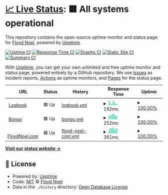 # [📈 Live Status](https://floydnoel.github.io/upptime-monitor): <!--live status--> **🟩 All systems operational**

This repository contains the open-source uptime monitor and status page for [Floyd Noel](https://nerdswithkeyboards.com), powered by [Upptime](https://github.com/upptime/upptime).

[![Uptime CI](https://github.com/floydnoel/upptime-monitor/workflows/Uptime%20CI/badge.svg)](https://github.com/floydnoel/upptime-monitor/actions?query=workflow%3A%22Uptime+CI%22)
[![Response Time CI](https://github.com/floydnoel/upptime-monitor/workflows/Response%20Time%20CI/badge.svg)](https://github.com/floydnoel/upptime-monitor/actions?query=workflow%3A%22Response+Time+CI%22)
[![Graphs CI](https://github.com/floydnoel/upptime-monitor/workflows/Graphs%20CI/badge.svg)](https://github.com/floydnoel/upptime-monitor/actions?query=workflow%3A%22Graphs+CI%22)
[![Static Site CI](https://github.com/floydnoel/upptime-monitor/workflows/Static%20Site%20CI/badge.svg)](https://github.com/floydnoel/upptime-monitor/actions?query=workflow%3A%22Static+Site+CI%22)
[![Summary CI](https://github.com/floydnoel/upptime-monitor/workflows/Summary%20CI/badge.svg)](https://github.com/floydnoel/upptime-monitor/actions?query=workflow%3A%22Summary+CI%22)

With [Upptime](https://upptime.js.org), you can get your own unlimited and free uptime monitor and status page, powered entirely by a GitHub repository. We use [Issues](https://github.com/floydnoel/upptime-monitor/issues) as incident reports, [Actions](https://github.com/floydnoel/upptime-monitor/actions) as uptime monitors, and [Pages](https://floydnoel.github.io/upptime-monitor) for the status page.

<!--start: status pages-->
<!-- This summary is generated by Upptime (https://github.com/upptime/upptime) -->
<!-- Do not edit this manually, your changes will be overwritten -->
<!-- prettier-ignore -->
| URL | Status | History | Response Time | Uptime |
| --- | ------ | ------- | ------------- | ------ |
| <img alt="" src="https://icons.duckduckgo.com/ip3/logbook-ed.com.ico" height="13"> [Logbook](https://logbook-ed.com) | 🟩 Up | [logbook.yml](https://github.com/floydnoel/upptime-monitor/commits/HEAD/history/logbook.yml) | <details><summary><img alt="Response time graph" src="./graphs/logbook/response-time-week.png" height="20"> 192ms</summary><br><a href="https://floydnoel.github.io/upptime-monitor/history/logbook"><img alt="Response time 178" src="https://img.shields.io/endpoint?url=https%3A%2F%2Fraw.githubusercontent.com%2Ffloydnoel%2Fupptime-monitor%2FHEAD%2Fapi%2Flogbook%2Fresponse-time.json"></a><br><a href="https://floydnoel.github.io/upptime-monitor/history/logbook"><img alt="24-hour response time 135" src="https://img.shields.io/endpoint?url=https%3A%2F%2Fraw.githubusercontent.com%2Ffloydnoel%2Fupptime-monitor%2FHEAD%2Fapi%2Flogbook%2Fresponse-time-day.json"></a><br><a href="https://floydnoel.github.io/upptime-monitor/history/logbook"><img alt="7-day response time 192" src="https://img.shields.io/endpoint?url=https%3A%2F%2Fraw.githubusercontent.com%2Ffloydnoel%2Fupptime-monitor%2FHEAD%2Fapi%2Flogbook%2Fresponse-time-week.json"></a><br><a href="https://floydnoel.github.io/upptime-monitor/history/logbook"><img alt="30-day response time 167" src="https://img.shields.io/endpoint?url=https%3A%2F%2Fraw.githubusercontent.com%2Ffloydnoel%2Fupptime-monitor%2FHEAD%2Fapi%2Flogbook%2Fresponse-time-month.json"></a><br><a href="https://floydnoel.github.io/upptime-monitor/history/logbook"><img alt="1-year response time 178" src="https://img.shields.io/endpoint?url=https%3A%2F%2Fraw.githubusercontent.com%2Ffloydnoel%2Fupptime-monitor%2FHEAD%2Fapi%2Flogbook%2Fresponse-time-year.json"></a></details> | <details><summary><a href="https://floydnoel.github.io/upptime-monitor/history/logbook">100.00%</a></summary><a href="https://floydnoel.github.io/upptime-monitor/history/logbook"><img alt="All-time uptime 100.00%" src="https://img.shields.io/endpoint?url=https%3A%2F%2Fraw.githubusercontent.com%2Ffloydnoel%2Fupptime-monitor%2FHEAD%2Fapi%2Flogbook%2Fuptime.json"></a><br><a href="https://floydnoel.github.io/upptime-monitor/history/logbook"><img alt="24-hour uptime 100.00%" src="https://img.shields.io/endpoint?url=https%3A%2F%2Fraw.githubusercontent.com%2Ffloydnoel%2Fupptime-monitor%2FHEAD%2Fapi%2Flogbook%2Fuptime-day.json"></a><br><a href="https://floydnoel.github.io/upptime-monitor/history/logbook"><img alt="7-day uptime 100.00%" src="https://img.shields.io/endpoint?url=https%3A%2F%2Fraw.githubusercontent.com%2Ffloydnoel%2Fupptime-monitor%2FHEAD%2Fapi%2Flogbook%2Fuptime-week.json"></a><br><a href="https://floydnoel.github.io/upptime-monitor/history/logbook"><img alt="30-day uptime 100.00%" src="https://img.shields.io/endpoint?url=https%3A%2F%2Fraw.githubusercontent.com%2Ffloydnoel%2Fupptime-monitor%2FHEAD%2Fapi%2Flogbook%2Fuptime-month.json"></a><br><a href="https://floydnoel.github.io/upptime-monitor/history/logbook"><img alt="1-year uptime 100.00%" src="https://img.shields.io/endpoint?url=https%3A%2F%2Fraw.githubusercontent.com%2Ffloydnoel%2Fupptime-monitor%2FHEAD%2Fapi%2Flogbook%2Fuptime-year.json"></a></details>
| <img alt="" src="https://icons.duckduckgo.com/ip3/bongo.to.ico" height="13"> [Bongo](https://bongo.to) | 🟩 Up | [bongo.yml](https://github.com/floydnoel/upptime-monitor/commits/HEAD/history/bongo.yml) | <details><summary><img alt="Response time graph" src="./graphs/bongo/response-time-week.png" height="20"> 252ms</summary><br><a href="https://floydnoel.github.io/upptime-monitor/history/bongo"><img alt="Response time 381" src="https://img.shields.io/endpoint?url=https%3A%2F%2Fraw.githubusercontent.com%2Ffloydnoel%2Fupptime-monitor%2FHEAD%2Fapi%2Fbongo%2Fresponse-time.json"></a><br><a href="https://floydnoel.github.io/upptime-monitor/history/bongo"><img alt="24-hour response time 169" src="https://img.shields.io/endpoint?url=https%3A%2F%2Fraw.githubusercontent.com%2Ffloydnoel%2Fupptime-monitor%2FHEAD%2Fapi%2Fbongo%2Fresponse-time-day.json"></a><br><a href="https://floydnoel.github.io/upptime-monitor/history/bongo"><img alt="7-day response time 252" src="https://img.shields.io/endpoint?url=https%3A%2F%2Fraw.githubusercontent.com%2Ffloydnoel%2Fupptime-monitor%2FHEAD%2Fapi%2Fbongo%2Fresponse-time-week.json"></a><br><a href="https://floydnoel.github.io/upptime-monitor/history/bongo"><img alt="30-day response time 416" src="https://img.shields.io/endpoint?url=https%3A%2F%2Fraw.githubusercontent.com%2Ffloydnoel%2Fupptime-monitor%2FHEAD%2Fapi%2Fbongo%2Fresponse-time-month.json"></a><br><a href="https://floydnoel.github.io/upptime-monitor/history/bongo"><img alt="1-year response time 381" src="https://img.shields.io/endpoint?url=https%3A%2F%2Fraw.githubusercontent.com%2Ffloydnoel%2Fupptime-monitor%2FHEAD%2Fapi%2Fbongo%2Fresponse-time-year.json"></a></details> | <details><summary><a href="https://floydnoel.github.io/upptime-monitor/history/bongo">100.00%</a></summary><a href="https://floydnoel.github.io/upptime-monitor/history/bongo"><img alt="All-time uptime 99.99%" src="https://img.shields.io/endpoint?url=https%3A%2F%2Fraw.githubusercontent.com%2Ffloydnoel%2Fupptime-monitor%2FHEAD%2Fapi%2Fbongo%2Fuptime.json"></a><br><a href="https://floydnoel.github.io/upptime-monitor/history/bongo"><img alt="24-hour uptime 100.00%" src="https://img.shields.io/endpoint?url=https%3A%2F%2Fraw.githubusercontent.com%2Ffloydnoel%2Fupptime-monitor%2FHEAD%2Fapi%2Fbongo%2Fuptime-day.json"></a><br><a href="https://floydnoel.github.io/upptime-monitor/history/bongo"><img alt="7-day uptime 100.00%" src="https://img.shields.io/endpoint?url=https%3A%2F%2Fraw.githubusercontent.com%2Ffloydnoel%2Fupptime-monitor%2FHEAD%2Fapi%2Fbongo%2Fuptime-week.json"></a><br><a href="https://floydnoel.github.io/upptime-monitor/history/bongo"><img alt="30-day uptime 100.00%" src="https://img.shields.io/endpoint?url=https%3A%2F%2Fraw.githubusercontent.com%2Ffloydnoel%2Fupptime-monitor%2FHEAD%2Fapi%2Fbongo%2Fuptime-month.json"></a><br><a href="https://floydnoel.github.io/upptime-monitor/history/bongo"><img alt="1-year uptime 99.99%" src="https://img.shields.io/endpoint?url=https%3A%2F%2Fraw.githubusercontent.com%2Ffloydnoel%2Fupptime-monitor%2FHEAD%2Fapi%2Fbongo%2Fuptime-year.json"></a></details>
| <img alt="" src="https://icons.duckduckgo.com/ip3/floydnoel.com.ico" height="13"> [FloydNoel.com](https://floydnoel.com) | 🟩 Up | [floyd-noel-com.yml](https://github.com/floydnoel/upptime-monitor/commits/HEAD/history/floyd-noel-com.yml) | <details><summary><img alt="Response time graph" src="./graphs/floyd-noel-com/response-time-week.png" height="20"> 361ms</summary><br><a href="https://floydnoel.github.io/upptime-monitor/history/floyd-noel-com"><img alt="Response time 342" src="https://img.shields.io/endpoint?url=https%3A%2F%2Fraw.githubusercontent.com%2Ffloydnoel%2Fupptime-monitor%2FHEAD%2Fapi%2Ffloyd-noel-com%2Fresponse-time.json"></a><br><a href="https://floydnoel.github.io/upptime-monitor/history/floyd-noel-com"><img alt="24-hour response time 427" src="https://img.shields.io/endpoint?url=https%3A%2F%2Fraw.githubusercontent.com%2Ffloydnoel%2Fupptime-monitor%2FHEAD%2Fapi%2Ffloyd-noel-com%2Fresponse-time-day.json"></a><br><a href="https://floydnoel.github.io/upptime-monitor/history/floyd-noel-com"><img alt="7-day response time 361" src="https://img.shields.io/endpoint?url=https%3A%2F%2Fraw.githubusercontent.com%2Ffloydnoel%2Fupptime-monitor%2FHEAD%2Fapi%2Ffloyd-noel-com%2Fresponse-time-week.json"></a><br><a href="https://floydnoel.github.io/upptime-monitor/history/floyd-noel-com"><img alt="30-day response time 291" src="https://img.shields.io/endpoint?url=https%3A%2F%2Fraw.githubusercontent.com%2Ffloydnoel%2Fupptime-monitor%2FHEAD%2Fapi%2Ffloyd-noel-com%2Fresponse-time-month.json"></a><br><a href="https://floydnoel.github.io/upptime-monitor/history/floyd-noel-com"><img alt="1-year response time 342" src="https://img.shields.io/endpoint?url=https%3A%2F%2Fraw.githubusercontent.com%2Ffloydnoel%2Fupptime-monitor%2FHEAD%2Fapi%2Ffloyd-noel-com%2Fresponse-time-year.json"></a></details> | <details><summary><a href="https://floydnoel.github.io/upptime-monitor/history/floyd-noel-com">100.00%</a></summary><a href="https://floydnoel.github.io/upptime-monitor/history/floyd-noel-com"><img alt="All-time uptime 99.89%" src="https://img.shields.io/endpoint?url=https%3A%2F%2Fraw.githubusercontent.com%2Ffloydnoel%2Fupptime-monitor%2FHEAD%2Fapi%2Ffloyd-noel-com%2Fuptime.json"></a><br><a href="https://floydnoel.github.io/upptime-monitor/history/floyd-noel-com"><img alt="24-hour uptime 100.00%" src="https://img.shields.io/endpoint?url=https%3A%2F%2Fraw.githubusercontent.com%2Ffloydnoel%2Fupptime-monitor%2FHEAD%2Fapi%2Ffloyd-noel-com%2Fuptime-day.json"></a><br><a href="https://floydnoel.github.io/upptime-monitor/history/floyd-noel-com"><img alt="7-day uptime 100.00%" src="https://img.shields.io/endpoint?url=https%3A%2F%2Fraw.githubusercontent.com%2Ffloydnoel%2Fupptime-monitor%2FHEAD%2Fapi%2Ffloyd-noel-com%2Fuptime-week.json"></a><br><a href="https://floydnoel.github.io/upptime-monitor/history/floyd-noel-com"><img alt="30-day uptime 100.00%" src="https://img.shields.io/endpoint?url=https%3A%2F%2Fraw.githubusercontent.com%2Ffloydnoel%2Fupptime-monitor%2FHEAD%2Fapi%2Ffloyd-noel-com%2Fuptime-month.json"></a><br><a href="https://floydnoel.github.io/upptime-monitor/history/floyd-noel-com"><img alt="1-year uptime 99.89%" src="https://img.shields.io/endpoint?url=https%3A%2F%2Fraw.githubusercontent.com%2Ffloydnoel%2Fupptime-monitor%2FHEAD%2Fapi%2Ffloyd-noel-com%2Fuptime-year.json"></a></details>

<!--end: status pages-->

[**Visit our status website →**](https://floydnoel.github.io/upptime-monitor)

## 📄 License

- Powered by: [Upptime](https://github.com/upptime/upptime)
- Code: [MIT](./LICENSE) © [Floyd Noel](https://nerdswithkeyboards.com)
- Data in the `./history` directory: [Open Database License](https://opendatacommons.org/licenses/odbl/1-0/)
